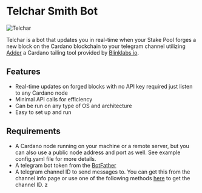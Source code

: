 # Telchar Smith Bot 

![Telchar](https://tolkiengateway.net/w/images/c/c8/Donato_Giancola_-_Telchar_forging_Narsil.jpg)

Telchar is a bot that updates you in real-time when your Stake Pool forges a new block on the Cardano blockchain to your telegram channel utilizing [Adder](https://github.com/blinklabs-io/adder) a Cardano tailing tool provided by [Blinklabs io](https://github.com/blinklabs-io).

## Features
- Real-time updates on forged blocks with no API key required just listen to any Cardano node
- Minimal API calls for efficiency
- Can be run on any type of OS and architecture
- Easy to set up and run

## Requirements
- A Cardano node running on your machine or a remote server, but you can also use a public node address and port as well. See example config.yaml file for more details.
- A telegram bot token from the [BotFather](https://core.telegram.org/bots#6-botfather)
- A telegram channel ID to send messages to. You can get this from the channel info page or use one of the following methods [here](https://gist.github.com/mraaroncruz/e76d19f7d61d59419002db54030ebe35?permalink_comment_id=4877872) to get the channel ID.
z 